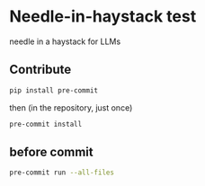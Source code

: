 # Needle-in-haystack test

needle in a haystack for LLMs

## Contribute

```bash
pip install pre-commit
```

then (in the repository, just once)

```bash
pre-commit install
```

## before commit

```bash
pre-commit run --all-files
```
